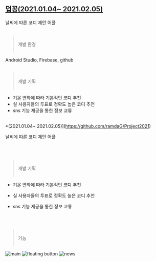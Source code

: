 

## [**덥꽁**(2021.01.04~ 2021.02.05)](https://github.com/ramdaG/Project2021)

날씨에 따른 코디 제안 어플
<br/><br/>

> <br/>개발 환경<br/><br/>

Android Studio, Firebase, github<br/><br/>

> <br/>개발 기획<br/><br/>

- 기온 변화에 따라 기본적인 코디 추천
- 실 사용자들의 투표로 정확도 높은 코디 추천
- sns 기능 제공을 통한 정보 교류
<br/><br/>

*(2021.01.04~ 2021.02.05)](https://github.com/ramdaG/Project2021)


날씨에 따른 코디 제안 어플



<br/><br/>



> <br/>개발 기획<br/><br/>


- 기온 변화에 따라 기본적인 코디 추천



- 실 사용자들의 투표로 정확도 높은 코디 추천


- sns 기능 제공을 통한 정보 교류


<br/><br/>


> <br/>기능<br/><br/>


![main](https://steemitimages.com/250x0//https://i.esdrop.com/d/zap37G3xKb.PNG) 
![floating button](https://steemitimages.com/250x0//https://i.esdrop.com/d/lgMPtN0icG.PNG)
![news](https://steemitimages.com/250x0//https://i.esdrop.com/d/oyig56O7pZ.PNG)




